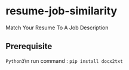 # resume-job-similarity

Match Your Resume To A Job Description

## Prerequisite
`Python3`\n
run command :
`pip install docx2txt`
